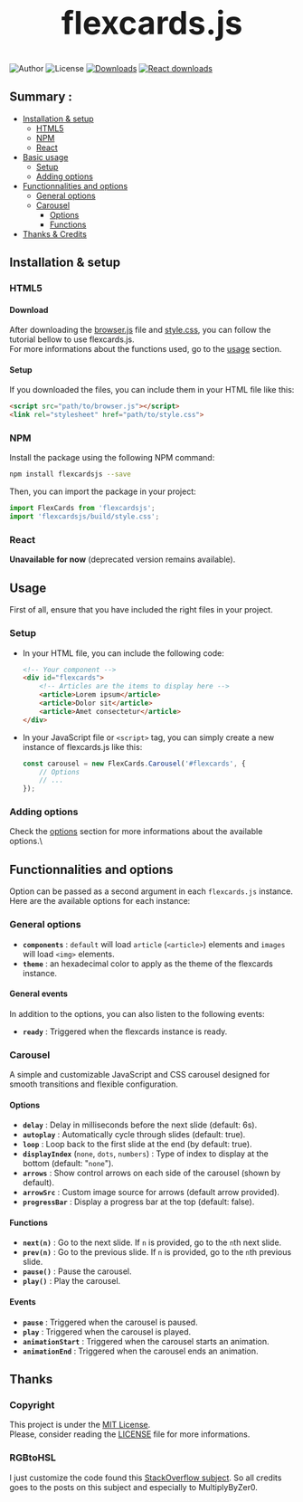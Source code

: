 <h1 style="font-size: 3.5rem; text-align: center">flexcards.js</h1>

![Author](https://badgen.net/badge/Author/ezequiel-fr/green)
![License](https://badgen.net/badge/License/TheUnlicense/blue?icon=github)
[![Downloads](https://img.shields.io/npm/dt/flexcardsjs?color=red&label=Downloads)](https://www.npmjs.com/package/flexcardsjs)
[![React downloads](https://img.shields.io/npm/dt/flexcardsjs-react?color=red&label=React%20downloads)](https://www.npmjs.com/package/flexcardsjs-react)

## Summary :
- [Installation & setup](#installation--setup)
    - [HTML5](#html5)
    - [NPM](#npm)
    - [React](#react)
- [Basic usage](#usage)
    - [Setup](#setup)
    - [Adding options](#adding-options)
- [Functionnalities and options](#functionnalities-and-options)
    - [General options](#general-options)
    - [Carousel](#carousel)
        - [Options](#options)
        - [Functions](#functions)
- [Thanks & Credits](#thanks)


## Installation & setup
### HTML5
#### Download
After downloading the [browser.js](https://unpkg.com/flexcardsjs@3.1.0/build/browser.js) file and [style.css](https://unpkg.com/flexcardsjs@3.1.0/build/style.css),
you can follow the tutorial bellow to use flexcards.js.
<br /> For more informations about the functions used, go to the [usage](#usage) section.

#### Setup
If you downloaded the files, you can include them in your HTML file like this:
```html
<script src="path/to/browser.js"></script>
<link rel="stylesheet" href="path/to/style.css">
```

### NPM
Install the package using the following NPM command:
```bash
npm install flexcardsjs --save
```

Then, you can import the package in your project:
```js
import FlexCards from 'flexcardsjs';
import 'flexcardsjs/build/style.css';
```

### React
**Unavailable for now** (deprecated version remains available).


## Usage
First of all, ensure that you have included the right files in your project.
<br />

### Setup
 - In your HTML file, you can include the following code:
    ```html
    <!-- Your component -->
    <div id="flexcards">
        <!-- Articles are the items to display here -->
        <article>Lorem ipsum</article>
        <article>Dolor sit</article>
        <article>Amet consectetur</article>
    </div>
    ```

 - In your JavaScript file or `<script>` tag, you can simply create a new instance of flexcards.js
 like this:
    ```js
    const carousel = new FlexCards.Carousel('#flexcards', {
        // Options
        // ...
    });
    ```

### Adding options
Check the [options](#functionnalities-and-options) section for more informations about the
available options.\


## Functionnalities and options
Option can be passed as a second argument in each `flexcards.js` instance. Here are the available
options for each instance:

### General options
- **`components`** : `default` will load `article` (`<article>`) elements and `images` will load `<img>` elements.
- **`theme`** : an hexadecimal color to apply as the theme of the flexcards instance.

#### General events
In addition to the options, you can also listen to the following events:
- **`ready`** : Triggered when the flexcards instance is ready.

### Carousel
A simple and customizable JavaScript and CSS carousel designed for smooth transitions and flexible
configuration.

#### Options
 - **`delay`** : Delay in milliseconds before the next slide (default: 6s).
 - **`autoplay`** : Automatically cycle through slides (default: true).
 - **`loop`** : Loop back to the first slide at the end (by default: true).
 - **`displayIndex`** (`none`, `dots`, `numbers`) : Type of index to display at the bottom
 (default: "`none`").
 - **`arrows`** : Show control arrows on each side of the carousel (shown by default).
 - **`arrowSrc`** : Custom image source for arrows (default arrow provided).
 - **`progressBar`** : Display a progress bar at the top (default: false).

#### Functions
 - **`next(n)`** : Go to the next slide. If `n` is provided, go to the `n`th next slide.
 - **`prev(n)`** : Go to the previous slide. If `n` is provided, go to the `n`th previous slide.
 - **`pause()`** : Pause the carousel.
 - **`play()`** : Play the carousel.

#### Events
 - **`pause`** : Triggered when the carousel is paused.
 - **`play`** : Triggered when the carousel is played.
 - **`animationStart`** : Triggered when the carousel starts an animation.
 - **`animationEnd`** : Triggered when the carousel ends an animation.


## Thanks
### Copyright
This project is under the [MIT License](https://opensource.org/licenses/MIT).\
Please, consider reading the [LICENSE](LICENSE) file for more informations.

### RGBtoHSL
I just customize the code found this
[StackOverflow subject](https://stackoverflow.com/a/42966641/604861). So all credits goes to the
posts on this subject and especially to MultiplyByZer0.
